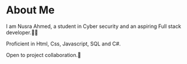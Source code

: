 # About Me

I am Nusra Ahmed, a student in Cyber security and an aspiring Full stack developer.👩‍💻

Proficient in Html, Css, Javascript, SQL and C#.

Open to project collaboration.👊

